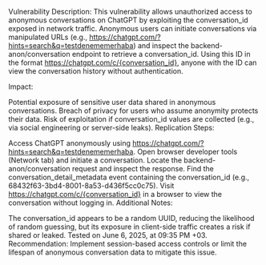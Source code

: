 
Vulnerability Description:
This vulnerability allows unauthorized access to anonymous conversations on ChatGPT by exploiting the conversation_id exposed in network traffic. Anonymous users can initiate conversations via manipulated URLs (e.g., https://chatgpt.com/?hints=search&q=testdenememerhaba) and inspect the backend-anon/conversation endpoint to retrieve a conversation_id. Using this ID in the format https://chatgpt.com/c/{conversation_id}, anyone with the ID can view the conversation history without authentication.

Impact:

Potential exposure of sensitive user data shared in anonymous conversations.
Breach of privacy for users who assume anonymity protects their data.
Risk of exploitation if conversation_id values are collected (e.g., via social engineering or server-side leaks).
Replication Steps:

Access ChatGPT anonymously using https://chatgpt.com/?hints=search&q=testdenememerhaba.
Open browser developer tools (Network tab) and initiate a conversation.
Locate the backend-anon/conversation request and inspect the response.
Find the conversation_detail_metadata event containing the conversation_id (e.g., 68432f63-3bd4-8001-8a53-d436f5cc0c75).
Visit https://chatgpt.com/c/{conversation_id} in a browser to view the conversation without logging in.
Additional Notes:

The conversation_id appears to be a random UUID, reducing the likelihood of random guessing, but its exposure in client-side traffic creates a risk if shared or leaked.
Tested on June 6, 2025, at 09:35 PM +03.
Recommendation:
Implement session-based access controls or limit the lifespan of anonymous conversation data to mitigate this issue.
